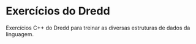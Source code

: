 # Exercícios do Dredd
Exercícios C++ do Dredd para treinar as diversas estruturas de dados da linguagem.
